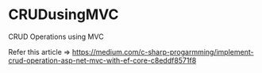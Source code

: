 # CRUDusingMVC
CRUD Operations using MVC

Refer this article =>
https://medium.com/c-sharp-progarmming/implement-crud-operation-asp-net-mvc-with-ef-core-c8eddf8571f8
